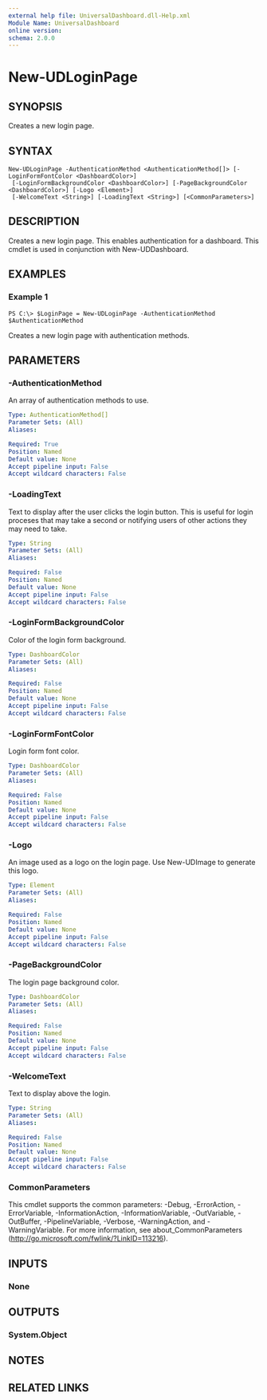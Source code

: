```yaml
---
external help file: UniversalDashboard.dll-Help.xml
Module Name: UniversalDashboard
online version:
schema: 2.0.0
---
```


# New-UDLoginPage

## SYNOPSIS
Creates a new login page. 

## SYNTAX

```
New-UDLoginPage -AuthenticationMethod <AuthenticationMethod[]> [-LoginFormFontColor <DashboardColor>]
 [-LoginFormBackgroundColor <DashboardColor>] [-PageBackgroundColor <DashboardColor>] [-Logo <Element>]
 [-WelcomeText <String>] [-LoadingText <String>] [<CommonParameters>]
```

## DESCRIPTION
Creates a new login page. This enables authentication for a dashboard. This cmdlet is used in conjunction with New-UDDashboard.

## EXAMPLES

### Example 1
```
PS C:\> $LoginPage = New-UDLoginPage -AuthenticationMethod $AuthenticationMethod
```

Creates a new login page with authentication methods.

## PARAMETERS

### -AuthenticationMethod
An array of authentication methods to use. 

```yaml
Type: AuthenticationMethod[]
Parameter Sets: (All)
Aliases:

Required: True
Position: Named
Default value: None
Accept pipeline input: False
Accept wildcard characters: False
```

### -LoadingText
Text to display after the user clicks the login button. This is useful for login proceses that may take a second or notifying users of other actions they may need to take.

```yaml
Type: String
Parameter Sets: (All)
Aliases:

Required: False
Position: Named
Default value: None
Accept pipeline input: False
Accept wildcard characters: False
```

### -LoginFormBackgroundColor
Color of the login form background. 

```yaml
Type: DashboardColor
Parameter Sets: (All)
Aliases:

Required: False
Position: Named
Default value: None
Accept pipeline input: False
Accept wildcard characters: False
```

### -LoginFormFontColor
Login form font color.

```yaml
Type: DashboardColor
Parameter Sets: (All)
Aliases:

Required: False
Position: Named
Default value: None
Accept pipeline input: False
Accept wildcard characters: False
```

### -Logo
An image used as a logo on the login page. Use New-UDImage to generate this logo. 

```yaml
Type: Element
Parameter Sets: (All)
Aliases:

Required: False
Position: Named
Default value: None
Accept pipeline input: False
Accept wildcard characters: False
```

### -PageBackgroundColor
The login page background color.

```yaml
Type: DashboardColor
Parameter Sets: (All)
Aliases:

Required: False
Position: Named
Default value: None
Accept pipeline input: False
Accept wildcard characters: False
```

### -WelcomeText
Text to display above the login.

```yaml
Type: String
Parameter Sets: (All)
Aliases:

Required: False
Position: Named
Default value: None
Accept pipeline input: False
Accept wildcard characters: False
```

### CommonParameters
This cmdlet supports the common parameters: -Debug, -ErrorAction, -ErrorVariable, -InformationAction, -InformationVariable, -OutVariable, -OutBuffer, -PipelineVariable, -Verbose, -WarningAction, and -WarningVariable. For more information, see about_CommonParameters (http://go.microsoft.com/fwlink/?LinkID=113216).

## INPUTS

### None

## OUTPUTS

### System.Object

## NOTES

## RELATED LINKS
